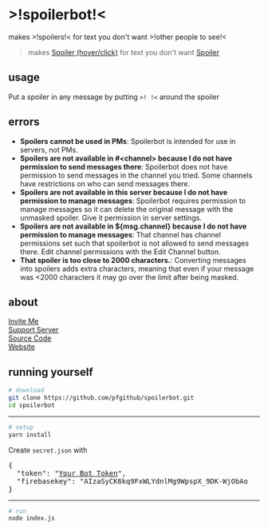 # >!spoilerbot!<
makes >!spoilers!< for text you don't want >!other people to see!<

> makes [Spoiler (hover/click)](https://spoilerbot.page.link/81nF "spoilers") for text you don't want [Spoiler](https://spoilerbot.page.link/hJJ9 "other people to see")

## usage
Put a spoiler in any message by putting `>! !<` around the spoiler

## errors

- **Spoilers cannot be used in PMs**: Spoilerbot is intended for use in servers, not PMs.
- **Spoilers are not available in #\<channel\> because I do not have permission to send messages there**: Spoilerbot does not have permission to send messages in the channel you tried. Some channels have restrictions on who can send messages there.
- **Spoilers are not available in this server because I do not have permission to manage messages**: Spoilerbot requires permission to manage messages so it can delete the original message with the unmasked spoiler. Give it permission in server settings.
- **Spoilers are not available in ${msg.channel} because I do not have permission to manage messages**: That channel has channel permissions set such that spoilerbot is not allowed to send messages there. Edit channel permissions with the Edit Channel button.
- **That spoiler is too close to 2000 characters.**: Converting messages into spoilers adds extra characters, meaning that even if your message was <2000 characters it may go over the limit after being masked.

## about

[Invite Me](https://discordapp.com/oauth2/authorize?client_id=532791925711962114&scope=bot&permissions=9216)  
[Support Server](https://discord.gg/j7qpZdE)  
[Source Code](https://github.com/pfgithub/spoilerbot/)  
[Website](https://pfgithub.github.com/spoilerbot/)

## running yourself

```bash
# download
git clone https://github.com/pfgithub/spoilerbot.git
cd spoilerbot
```
---

```bash
# setup
yarn install
```
Create `secret.json` with
<pre>
{
  "token": "<a href="http://discordapp.com/applications/developers/me">Your Bot Token</a>",
  "firebasekey": "AIzaSyCK6kq9FxWLYdnlMg9WpspX_9DK-WjObAo
}
</pre>

---

```bash
# run
node index.js
```
